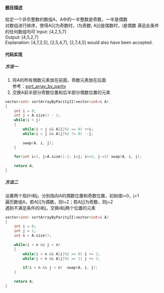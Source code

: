 #### 题目描述
给定一个非负整数的数组A，A中的一半整数是奇数，一半是偶数  
对数组进行排序，使得A[i]为奇数时，i为奇数; A[i]是偶数时，i是偶数
满足此条件的任何数组均可
Input: [4,2,5,7]  
Output: [4,5,2,7]  
Explanation: [4,7,2,5], [2,5,4,7], [2,7,4,5] would also have been accepted.

#### 代码实现

##### 方法一

1. 将A的所有偶数元素放在前面，奇数元素放在后面  
参考：[sort_array_by_parity](/Array/sort_array_by_parity.cpp)
2. 交换A前半部分奇数位置和后半部分偶数位置的元素

```cpp
vector<int> sortArrayByParityII(vector<int>& A) 
{
    int i = 0;
    int j = A.size() - 1;
    while(i < j)
    {
        while(i < j && A[i]%2 == 0) ++i;
        while(i < j && A[j]%2 != 0) --j;
        
        swap(A, i, j);
    }
    
    for(int i=1, j=A.size()-2; i<j; i+=2, j-=2) swap(A, i, j);
    
    return A;
}
```

##### 方法二

设置两个指针i和j，分别指向A的偶数位置和奇数位置，初始值i=0，j=1  
遍历数组A，若A[i]为偶数，则i+2；若A[j]为奇数，则j+2  
遇到不满足条件的i和j，交换i和j两个位置的元素

```cpp
vector<int> sortArrayByParityII(vector<int>& A) 
{
    int i = 0;
    int j = 1;
    int n = A.size();
    
    while(i < n && j < n)
    {
        while(i < n && A[i]%2 == 0) i += 2;
        while(j < n && A[j]%2 == 1) j += 2;
        
        if(i < n && j < n)  swap(A, i, j);
    }
    
    return A;
}
```

